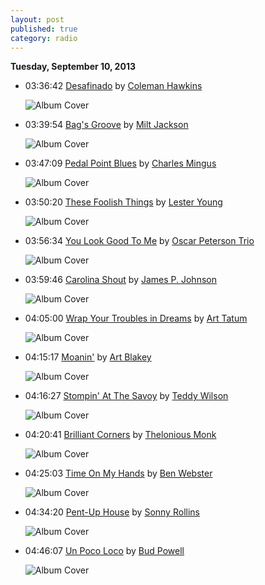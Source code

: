 ```yaml
---
layout: post
published: true
category: radio
---
```


**Tuesday, September 10, 2013**

*   03:36:42  [Desafinado](http://goo.gl/OJMJFo) by [Coleman Hawkins](http://www.last.fm/music/Coleman+Hawkins)

    ![Album Cover](http://userserve-ak.last.fm/serve/174s/55950667.jpg "Desafinado")

*   03:39:54  [Bag's Groove](http://goo.gl/4sxnar) by [Milt Jackson](http://www.last.fm/music/Milt+Jackson)

    ![Album Cover](http://userserve-ak.last.fm/serve/174s/62866169.jpg "The Birth Of The MJQ")

*   03:47:09  [Pedal Point Blues](http://goo.gl/sMjiFj) by [Charles Mingus](http://www.last.fm/music/Charles+Mingus)

    ![Album Cover](http://userserve-ak.last.fm/serve/174s/32503547.jpg "Ah Um")

*   03:50:20  [These Foolish Things](http://goo.gl/nm51Rb) by [Lester Young](http://www.last.fm/music/Lester+Young)

    ![Album Cover](http://userserve-ak.last.fm/serve/174s/44466997.jpg "With the Oscar Peterson Trio")

*   03:56:34  [You Look Good To Me](http://goo.gl/ItuDbN) by [Oscar Peterson Trio](http://www.last.fm/music/Oscar+Peterson+Trio)

    ![Album Cover](http://images.amazon.com/images/P/B000003D35.01._SCMZZZZZZZ_.jpg "Saturday Night At The Blue Not")

*   03:59:46  [Carolina Shout](http://goo.gl/ztrtmm) by [James P. Johnson](http://www.last.fm/music/James+P.+Johnson)

    ![Album Cover](http://userserve-ak.last.fm/serve/174s/8730839.jpg "Snowy Morning Blues")

*   04:05:00  [Wrap Your Troubles in Dreams](http://goo.gl/WxHJSw) by [Art Tatum](http://www.last.fm/music/Art+Tatum)

    ![Album Cover](http://userserve-ak.last.fm/serve/174s/90893815.jpg "The Complete Pablo Solo Masterpieces")

*   04:15:17  [Moanin'](http://goo.gl/YbcnLT) by [Art Blakey](http://www.last.fm/music/Art+Blakey)

    ![Album Cover](http://userserve-ak.last.fm/serve/174s/15668695.jpg "Jazz In Paris - 1958 Paris Olympia")

*   04:16:27  [Stompin' At The Savoy](http://goo.gl/0R05qX) by [Teddy Wilson](http://www.last.fm/music/Teddy+Wilson)

    ![Album Cover](http://userserve-ak.last.fm/serve/174s/32891175.jpg "The Golden Years Of Jazz Volume 1")

*   04:20:41  [Brilliant Corners](http://goo.gl/OLzPDY) by [Thelonious Monk](http://www.last.fm/music/Thelonious+Monk)

    ![Album Cover](http://userserve-ak.last.fm/serve/174s/36730617.jpg "Brilliant Corners")

*   04:25:03  [Time On My Hands](http://goo.gl/c3Bpqx) by [Ben Webster](http://www.last.fm/music/Ben+Webster)

    ![Album Cover](http://userserve-ak.last.fm/serve/174s/53282741.jpg "Jazz 'Round Midnight")

*   04:34:20  [Pent-Up House](http://goo.gl/f5Tdzy) by [Sonny Rollins](http://www.last.fm/music/Sonny+Rollins)

    ![Album Cover](http://userserve-ak.last.fm/serve/174s/75590696.jpg "Plus 4")

*   04:46:07  [Un Poco Loco](http://goo.gl/tQtGNR) by [Bud Powell](http://www.last.fm/music/Bud+Powell)

    ![Album Cover](http://images.amazon.com/images/P/B00005UOKL.01._SCMZZZZZZZ_.jpg "Celia")

